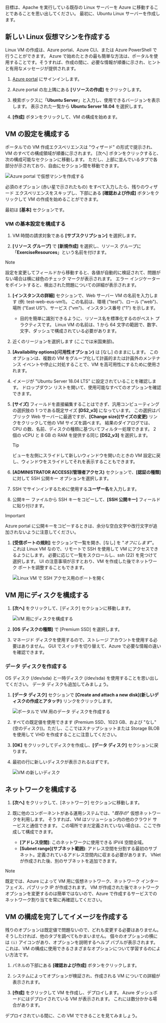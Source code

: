目標は、Apache を実行している既存の Linux サーバーを Azure に移動することであることを思い出してください。 最初に、Ubuntu Linux サーバーを作成します。

## <a name="create-a-new-linux-virtual-machine"></a>新しい Linux 仮想マシンを作成する

Linux VM の作成は、Azure portal、Azure CLI、または Azure PowerShell で行うことができます。 Azure で始めたときの最も簡単な方法は、ポータルを使用することです。そうすれば、作成の間に、必要な情報が順番に示され、ヒントと有用なメッセージが提供されます。

1. [Azure portal](https://portal.azure.com?azure-portal=true) にサインインします。

1. Azure portal の左上隅にある **[リソースの作成]** をクリックします。

1. 検索ボックスに「**Ubuntu Server**」と入力し、使用できるバージョンを表示します。 表示された一覧から **Ubuntu Server 18.04** を選択します。

1. **[作成]** ボタンをクリックして、VM の構成を始めます。

## <a name="configure-the-vm-settings"></a>VM の設定を構成する

ポータルでの VM 作成エクスペリエンスは "ウィザード" の形式で提示され、VM のすべての構成領域が順番に示されます。 [次へ] ボタンをクリックすると、次の構成可能なセクションに移動します。 ただし、上部に並んでいるタブで各部分が示されており、自由にセクション間を移動できます。

![Azure portal で仮想マシンを作成する](../media-drafts/3-azure-portal-create-vm.png)

必須のオプション (赤い星で示されたもの) をすべて入力したら、残りのウィザード エクスペリエンスをスキップし、下部にある **[確認および作成]** ボタンをクリックして VM の作成を始めることができます。

最初は **[基本]** セクションです。

### <a name="configure-basic-vm-settings"></a>VM の基本設定を構成する

1. VM 時間の請求対象である **[サブスクリプション]** を選択します。

1. **[リソース グループ]** で **[新規作成]** を選択し、リソース グループに「**ExerciseResources**」という名前を付けます。

> [!NOTE]
> 設定を変更してフィールドから移動すると、各値が自動的に検証されて、問題がない場合は横に緑色のチェック マークが表示されます。 エラー インジケーターをポイントすると、検出された問題についての詳細が表示されます。

1. **[インスタンスの詳細]** セクションで、Web サーバー VM の名前を入力します (例: test-web-eus-vm1)。 この名前は、環境 ("test")、ロール ("web")、場所 ("East US")、サービス ("vm")、インスタンス番号 ("1") を示します。
    - 目的を簡単に識別できるように、リソース名を標準化するのがベスト プラクティスです。 Linux VM の名前は、1 から 64 文字の範囲で、数字、文字、ダッシュで構成されている必要があります。

1. 近くのリージョンを選択します (ここでは米国東部)。

1. **[Availability options]\(可用性オプション\)** は [なし] のままにします。 このオプションは、複数の VM をグループ化して計画的または計画外のメンテナンス イベントや停止に対処することで、VM を高可用性にするために使用されます。

1. イメージが "Ubuntu Server 18.04 LTS" に設定されていることを確認します。 ドロップダウン リストを開いて、使用可能なすべてのオプションを確認できます。

1. **[サイズ]** フィールドを直接編集することはできず、汎用コンピューティングの選択肢の 1 つである既定サイズ **[DS2_v3]** になっています。 この選択はパブリック Web サーバーに最適ですが、**[Change size]\(サイズの変更\)** リンクをクリックして他の VM サイズを調べます。 結果のダイアログでは、CPU の数、名前、ディスクの種類に基づいてフィルター処理できます。 2 個の vCPU と 8 GB の RAM を提供する同じ **[DS2_v3]** を選択します。

    > [!TIP]
    > ビューを左側にスライドして新しいウィンドウを開いたときの VM 設定に戻し、ウィンドウをスライドしてそれを表示することもできます。

1. **[ADMINISTRATOR ACCESS]\(管理者アクセス\)** セクションで、**[認証の種類]** に対して SSH 公開キー オプションを選択します。

1. SSH でサインインするために使用する**ユーザー名**を入力します。

1. 公開キー ファイルから SSH キーをコピーして、**[SSH 公開キー]** フィールドに貼り付けます。

> [!IMPORTANT]
> Azure portal に公開キーをコピーするときは、余分な空白文字や改行文字が追加されないように注意してください。

1. **[受信ポートの規則]** セクションで一覧を開き、[なし] を "_オフにします_"。 これは Linux VM なので、リモートで SSH を使用して VM にアクセスできるようにします。 必要に応じて一覧をスクロールし、ssh (22) を見つけて選択します。 UI の注意事項が示すとおり、VM を作成した後でネットワーク ポートを調整することもできます。

    ![Linux VM で SSH アクセス用のポートを開く](../media-drafts/3-open-ports.png)

## <a name="configure-disks-for-the-vm"></a>VM 用にディスクを構成する

1. **[次へ]** をクリックして、[ディスク] セクションに移動します。

    ![VM 用にディスクを構成する](../media-drafts/3-configure-disks.png)

1. **[OS ディスクの種類]** で [Premium SSD] を選択します。

1. マネージド ディスクを使用するので、ストレージ アカウントを使用する必要はありません。 GUI でスイッチを切り替えて、Azure で必要な情報の違いを確認できます。

### <a name="create-a-data-disk"></a>データ ディスクを作成する

OS ディスク (/dev/sda) と一時ディスク (/dev/sda) を使用することを思い出してください。 データ ディスクも追加してみましょう。

1. **[データ ディスク]** セクションで **[Create and attach a new disk]\(新しいディスクの作成とアタッチ\)** リンクをクリックします。

    ![ポータルで VM 用のデータ ディスクを作成する](../media-drafts/3-add-data-disk.png)

1. すべての既定値を使用できます (Premium SSD、1023 GB、および "なし" (空のディスク))。ただし、ここではスナップショットまたは Storage BLOB を使用して VHD を作成することに注意してください。

1. **[OK]** をクリックしてディスクを作成し、**[データ ディスク]** セクションに戻ります。

1. 最初の行に新しいディスクが表示されるはずです。

    ![VM の新しいディスク](../media-drafts/3-new-disk.png)

## <a name="configure-the-network"></a>ネットワークを構成する

1. **[次へ]** をクリックして、[ネットワーク] セクションに移動します。

1. 既に他のコンポーネントがある運用システムでは、"_既存の_" 仮想ネットワークを利用します。 そうすれば、VM はソリューション内の他のクラウド サービスと通信できます。 この場所でまだ定義されていない場合は、ここで作成して構成できます。
    - **[アドレス空間]**: このネットワークに使用できる IPV4 空間全域。
    - **[Subnet range]\(サブネット範囲\)**: アドレス空間を分割する最初のサブネット。定義されているアドレス空間内に収まる必要があります。 VNet が作成された後、別のサブネットを追加できます。

> [!NOTE]
> 既定では、Azure によって VM 用に仮想ネットワーク、ネットワーク インターフェイス、パブリック IP が作成されます。 VM が作成された後でネットワーク オプションを変更するのは簡単ではないので、Azure で作成するサービスでのネットワーク割り当てを常に再確認してください。

## <a name="finish-configuring-the-vm-and-create-the-image"></a>VM の構成を完了してイメージを作成する

残りのオプションは既定値で問題ないので、どれも変更する必要はありません。 そうしたければ、他のタブを調べてもかまいません。 個々のオプションの横には `(i)` アイコンがあり、オプションを説明するヘルプ バブルが表示されます。 これは、VM の構成に使用できるさまざまなオプションについて学習するのによい方法です。

1. パネルの下部にある **[確認および作成]** ボタンをクリックします。

1. システムによってオプションが検証され、作成される VM についての詳細が表示されます。

1. **[作成]** をクリックして VM を作成し、デプロイします。 Azure ダッシュボードにはデプロイされている VM が表示されます。 これには数分かかる場合があります。

デプロイされている間に、この VM でできることを見てみましょう。